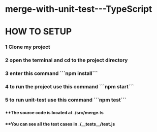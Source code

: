 # merge-with-unit-test---TypeScript

# HOW TO SETUP
<h3>1 Clone my project<h3/>
<h3>2 open the terminal and cd to the project directory<h3/>
<h3>3 enter this command ```npm install```<h3/>
<h3>4 to run the project use this command ```npm start```<h3/>
<h3>5 to run unit-test use this command ```npm test```<h3/>

<h4>**The source code is located at ./src/merge.ts <h4/>
<h4>**You can see all the test cases in ./__tests__/test.js <h4/>
